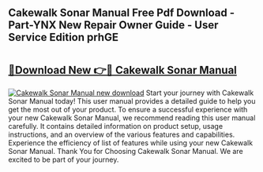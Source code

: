 ## Cakewalk Sonar Manual Free Pdf Download - Part-YNX New Repair Owner Guide - User Service Edition prhGE

# <h2><a href="http://cf12187.oget.top/?id=Cakewalk+Sonar+Manual">🔗Download New 👉🔴 Cakewalk Sonar Manual</a></h2>

[![Cakewalk Sonar Manual new download](https://i.imgur.com/5g1atiW.png)](http://cf12187.oget.top/?id=Cakewalk+Sonar+Manual)
Start your journey with Cakewalk Sonar Manual today! This user manual provides a detailed guide to help you get the most out of your product. To ensure a successful experience with your new Cakewalk Sonar Manual, we recommend reading this user manual carefully. It contains detailed information on product setup, usage instructions, and an overview of the various features and capabilities. Experience the efficiency of list of features while using your new Cakewalk Sonar Manual. Thank You for Choosing Cakewalk Sonar Manual. We are excited to be part of your journey.
